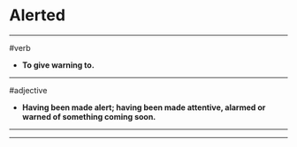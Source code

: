 # Alerted
---
#verb
- **To give warning to.**
---
#adjective
- **Having been made alert; having been made attentive, alarmed or warned of something coming soon.**
---
---
